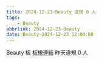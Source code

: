 ```yaml
---
title: 2024-12-23-Beauty 違規 0 人
tags:
    - Beauty
abbrlink: 2024-12-23-Beauty
date: Beauty-2024-12-23 12:00:00
---
```

Beauty 板 [板規連結](https://www.ptt.cc/bbs/Beauty/M.1630069980.A.84B.html)
昨天違規 0 人
